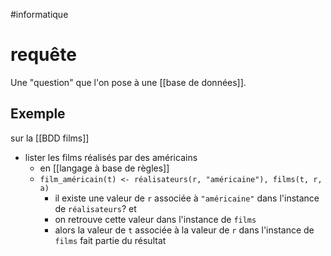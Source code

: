 #informatique 
# requête

Une "question" que l'on pose à une [[base de données]].

## Exemple

sur la [[BDD films]]

- lister les films réalisés par des américains
    - en [[langage à base de règles]]
    - `film_américain(t) <- réalisateurs(r, "américaine"), films(t, r, a)`
        - il existe une valeur de `r` associée à `"américaine"` dans l'instance de `réalisateurs`? et
        - on retrouve cette valeur dans l'instance de `films`
        - alors la valeur de `t` associée à la valeur de `r` dans l'instance de `films` fait partie du résultat
